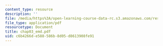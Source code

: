 ```yaml
---
content_type: resource
description: ''
file: /media/https%3A/open-learning-course-data-rc.s3.amazonaws.com/res-6-003-electromechanical-dynamics-spring-2009/c6b4266de588586b8d05d8613908fe91_chap03_emd.pdf
file_type: application/pdf
resourcetype: Document
title: chap03_emd.pdf
uid: c6b4266d-e588-586b-8d05-d8613908fe91
---
```

